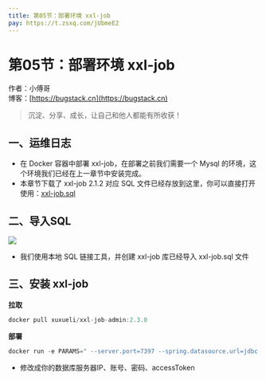 ```yaml
---
title: 第05节：部署环境 xxl-job
pay: https://t.zsxq.com/jUbmeE2
---
```


# 第05节：部署环境 xxl-job

作者：小傅哥
<br/>博客：[https://bugstack.cn](https://bugstack.cn)

>沉淀、分享、成长，让自己和他人都能有所收获！

## 一、运维日志

- 在 Docker 容器中部署 xxl-job，在部署之前我们需要一个 Mysql 的环境，这个环境我们已经在上一章节中安装完成。
- 本章节下载了 xxl-job 2.1.2 对应 SQL 文件已经存放到这里，你可以直接打开使用：[xxl-job.sql](https://codechina.csdn.net/KnowledgePlanet/Lottery/-/blob/master/doc/assets/sql/xxl-job.sql)

## 二、导入SQL

![](/images/article/project/lottery/Part-5/5-01.png)

- 我们使用本地 SQL 链接工具，并创建 xxl-job 库已经导入 xxl-job.sql 文件

## 三、安装 xxl-job

**拉取**

```java
docker pull xuxueli/xxl-job-admin:2.3.0
```

**部署**

```java
docker run -e PARAMS=" --server.port=7397 --spring.datasource.url=jdbc:mysql://172.17.0.6:3306/xxl_job?useUnicode=true&characterEncoding=UTF-8&serverTimezone=GMT%2B8 --spring.datasource.username=root --spring.datasource.password=123456 --xxl.job.accessToken=xdsl3ewi3al1oehxmo68pqxer" -p 7397:7397 -v /logs/xxl-job:/data/applogs --name xxl-job-admin --restart=always  -d xuxueli/xxl-job-admin:2.3.0
```

- 修改成你的数据库服务器IP、账号、密码、accessToken





